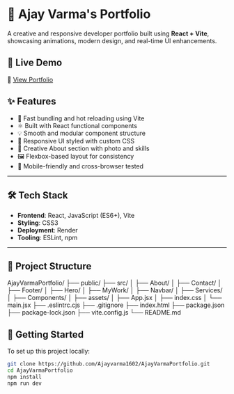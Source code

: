 # 🚀 Ajay Varma's Portfolio

A creative and responsive developer portfolio built using **React + Vite**, showcasing animations, modern design, and real-time UI enhancements.

## 📸 Live Demo

🔗 [View Portfolio](https://ajayvarmaportfolio.onrender.com/)


## ✨ Features

- 🔁 Fast bundling and hot reloading using Vite
- ⚛️ Built with React functional components
- 💡 Smooth and modular component structure
- 🎨 Responsive UI styled with custom CSS
- 🌌 Creative About section with photo and skills
- 🖼️ Flexbox-based layout for consistency
- 📱 Mobile-friendly and cross-browser tested

---

## 🛠️ Tech Stack

- **Frontend**: React, JavaScript (ES6+), Vite
- **Styling**: CSS3
- **Deployment**: Render
- **Tooling**: ESLint, npm

---

## 📂 Project Structure
AjayVarmaPortfolio/
├── public/
├── src/
│   ├── About/
│   ├── Contact/
│   ├── Footer/
│   ├── Hero/
│   ├── MyWork/
│   ├── Navbar/
│   ├── Services/
│   ├── Components/
│   ├── assets/
│   ├── App.jsx
│   ├── index.css
│   └── main.jsx
├── .eslintrc.cjs
├── .gitignore
├── index.html
├── package.json
├── package-lock.json
├── vite.config.js
└── README.md



## 🧪 Getting Started

To set up this project locally:

```bash
git clone https://github.com/Ajayvarma1602/AjayVarmaPortfolio.git
cd AjayVarmaPortfolio
npm install
npm run dev

